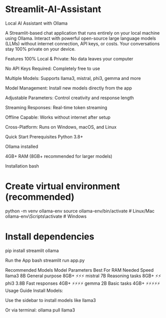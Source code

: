 # Streamlit-AI-Assistant

Local AI Assistant with Ollama

A Streamlit-based chat application that runs entirely on your local machine using Ollama. Interact with powerful open-source large language models (LLMs) without internet connection, API keys, or costs. Your conversations stay 100% private on your device.

Features
100% Local & Private: No data leaves your computer

No API Keys Required: Completely free to use

Multiple Models: Supports llama3, mistral, phi3, gemma and more

Model Management: Install new models directly from the app

Adjustable Parameters: Control creativity and response length

Streaming Responses: Real-time token streaming

Offline Capable: Works without internet after setup

Cross-Platform: Runs on Windows, macOS, and Linux


Quick Start
Prerequisites
Python 3.8+

Ollama installed

4GB+ RAM (8GB+ recommended for larger models)

Installation
bash
# Create virtual environment (recommended)
python -m venv ollama-env
source ollama-env/bin/activate  # Linux/Mac
ollama-env\Scripts\activate    # Windows

# Install dependencies
pip install streamlit ollama


Run the App
bash
streamlit run app.py


Recommended Models
Model	Parameters	Best For	RAM Needed	Speed
llama3	8B	General purpose	8GB+	⚡⚡⚡
mistral	7B	Reasoning tasks	8GB+	⚡⚡
phi3	3.8B	Fast responses	4GB+	⚡⚡⚡⚡
gemma	2B	Basic tasks	4GB+	⚡⚡⚡⚡⚡
Usage Guide
Install Models:

Use the sidebar to install models like llama3

Or via terminal: ollama pull llama3
